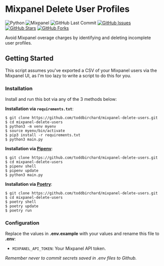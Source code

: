# Mixpanel Delete User Profiles

![Python](https://img.shields.io/badge/Python-v^3.8-blue.svg?logo=python&longCache=true&logoColor=white&colorB=5e81ac&style=flat-square&colorA=4c566a)
![Mixpanel](https://img.shields.io/badge/Mixpanel-v4.5.0-blue.svg?longCache=true&logo=flickr&style=flat-square&logoColor=white&colorB=5E81AC&colorA=4c566a)
![GitHub Last Commit](https://img.shields.io/github/last-commit/google/skia.svg?style=flat-square&colorA=4c566a&colorB=a3be8c&logo=GitHub)
[![GitHub Issues](https://img.shields.io/github/issues/toddbirchard/mixpanel-delete-users.svg?style=flat-square&colorA=4c566a&logo=GitHub&colorB=ebcb8b)](https://github.com/toddbirchard/mixpanel-delete-users/issues)
[![GitHub Stars](https://img.shields.io/github/stars/toddbirchard/mixpanel-delete-users.svg?style=flat-square&colorA=4c566a&logo=GitHub&colorB=ebcb8b)](https://github.com/toddbirchard/mixpanel-delete-users/stargazers)
[![GitHub Forks](https://img.shields.io/github/forks/toddbirchard/mixpanel-delete-users.svg?style=flat-square&colorA=4c566a&logo=GitHub&colorB=ebcb8b)](https://github.com/toddbirchard/mixpanel-delete-users/network)

Avoid Mixpanel overage charges by identifying and deleting incomplete user profiles.

## Getting Started

This script assumes you've exported a CSV of your Mixpanel users via the Mixpanel UI, as I'm too lazy to write a script to do this for you.

### Installation

Install and run this bot via any of the 3 methods below:

**Installation via `requirements.txt`**:

```shell
$ git clone https://github.com/toddbirchard/mixpanel-delete-users.git
$ cd mixpanel-delete-users
$ python3 -m venv myenv
$ source myenv/bin/activate
$ pip3 install -r requirements.txt
$ python3 main.py
```

**Installation via [Pipenv](https://pipenv-fork.readthedocs.io/en/latest/)**:

```shell
$ git clone https://github.com/toddbirchard/mixpanel-delete-users.git
$ cd mixpanel-delete-users
$ pipenv shell
$ pipenv update
$ python3 main.py
```

**Installation via [Poetry](https://python-poetry.org/)**:

```shell
$ git clone https://github.com/toddbirchard/mixpanel-delete-users.git
$ cd mixpanel-delete-users
$ poetry shell
$ poetry update
$ poetry run
```

### Configuration

Replace the values in **.env.example** with your values and rename this file to **.env**:

* `MIXPANEL_API_TOKEN`: Your Mixpanel API token.

*Remember never to commit secrets saved in .env files to Github.*